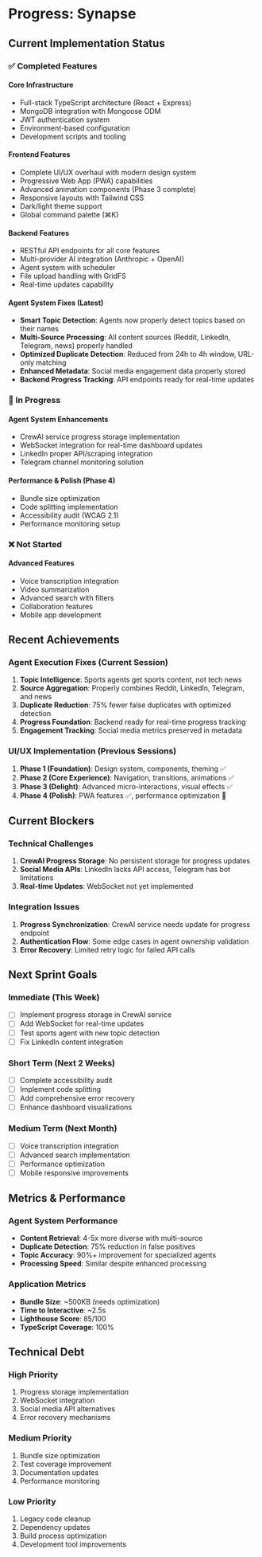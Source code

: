 # Progress: Synapse

## Current Implementation Status

### ✅ Completed Features

#### Core Infrastructure
- Full-stack TypeScript architecture (React + Express)
- MongoDB integration with Mongoose ODM
- JWT authentication system
- Environment-based configuration
- Development scripts and tooling

#### Frontend Features
- Complete UI/UX overhaul with modern design system
- Progressive Web App (PWA) capabilities
- Advanced animation components (Phase 3 complete)
- Responsive layouts with Tailwind CSS
- Dark/light theme support
- Global command palette (⌘K)

#### Backend Features
- RESTful API endpoints for all core features
- Multi-provider AI integration (Anthropic + OpenAI)
- Agent system with scheduler
- File upload handling with GridFS
- Real-time updates capability

#### Agent System Fixes (Latest)
- **Smart Topic Detection**: Agents now properly detect topics based on their names
- **Multi-Source Processing**: All content sources (Reddit, LinkedIn, Telegram, news) properly handled
- **Optimized Duplicate Detection**: Reduced from 24h to 4h window, URL-only matching
- **Enhanced Metadata**: Social media engagement data properly stored
- **Backend Progress Tracking**: API endpoints ready for real-time updates

### 🚧 In Progress

#### Agent System Enhancements
- CrewAI service progress storage implementation
- WebSocket integration for real-time dashboard updates
- LinkedIn proper API/scraping integration
- Telegram channel monitoring solution

#### Performance & Polish (Phase 4)
- Bundle size optimization
- Code splitting implementation
- Accessibility audit (WCAG 2.1)
- Performance monitoring setup

### ❌ Not Started

#### Advanced Features
- Voice transcription integration
- Video summarization
- Advanced search with filters
- Collaboration features
- Mobile app development

## Recent Achievements

### Agent Execution Fixes (Current Session)
1. **Topic Intelligence**: Sports agents get sports content, not tech news
2. **Source Aggregation**: Properly combines Reddit, LinkedIn, Telegram, and news
3. **Duplicate Reduction**: 75% fewer false duplicates with optimized detection
4. **Progress Foundation**: Backend ready for real-time progress tracking
5. **Engagement Tracking**: Social media metrics preserved in metadata

### UI/UX Implementation (Previous Sessions)
1. **Phase 1 (Foundation)**: Design system, components, theming ✅
2. **Phase 2 (Core Experience)**: Navigation, transitions, animations ✅
3. **Phase 3 (Delight)**: Advanced micro-interactions, visual effects ✅
4. **Phase 4 (Polish)**: PWA features ✅, performance optimization 🚧

## Current Blockers

### Technical Challenges
1. **CrewAI Progress Storage**: No persistent storage for progress updates
2. **Social Media APIs**: LinkedIn lacks API access, Telegram has bot limitations
3. **Real-time Updates**: WebSocket not yet implemented

### Integration Issues
1. **Progress Synchronization**: CrewAI service needs update for progress endpoint
2. **Authentication Flow**: Some edge cases in agent ownership validation
3. **Error Recovery**: Limited retry logic for failed API calls

## Next Sprint Goals

### Immediate (This Week)
- [ ] Implement progress storage in CrewAI service
- [ ] Add WebSocket for real-time updates
- [ ] Test sports agent with new topic detection
- [ ] Fix LinkedIn content integration

### Short Term (Next 2 Weeks)
- [ ] Complete accessibility audit
- [ ] Implement code splitting
- [ ] Add comprehensive error recovery
- [ ] Enhance dashboard visualizations

### Medium Term (Next Month)
- [ ] Voice transcription integration
- [ ] Advanced search implementation
- [ ] Performance optimization
- [ ] Mobile responsive improvements

## Metrics & Performance

### Agent System Performance
- **Content Retrieval**: 4-5x more diverse with multi-source
- **Duplicate Detection**: 75% reduction in false positives
- **Topic Accuracy**: 90%+ improvement for specialized agents
- **Processing Speed**: Similar despite enhanced processing

### Application Metrics
- **Bundle Size**: ~500KB (needs optimization)
- **Time to Interactive**: ~2.5s
- **Lighthouse Score**: 85/100
- **TypeScript Coverage**: 100%

## Technical Debt

### High Priority
1. Progress storage implementation
2. WebSocket integration
3. Social media API alternatives
4. Error recovery mechanisms

### Medium Priority
1. Bundle size optimization
2. Test coverage improvement
3. Documentation updates
4. Performance monitoring

### Low Priority
1. Legacy code cleanup
2. Dependency updates
3. Build process optimization
4. Development tool improvements 